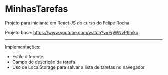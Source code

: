 # MinhasTarefas
Projeto para iniciante em React JS do curso do Felipe Rocha

Projeto base: https://www.youtube.com/watch?v=ErjWNvP6mko

---
Implementações:
- Estilo diferente
- Campo de descrição da tarefa
- Uso de LocalStorage para salvar a lista de tarefas no navegador
